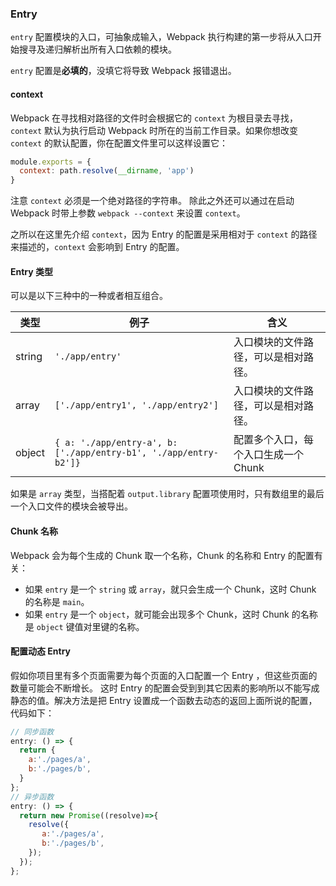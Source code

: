 ### Entry
`entry` 配置模块的入口，可抽象成输入，Webpack 执行构建的第一步将从入口开始搜寻及递归解析出所有入口依赖的模块。

`entry` 配置是**必填的**，没填它将导致 Webpack 报错退出。

#### context
Webpack 在寻找相对路径的文件时会根据它的 `context` 为根目录去寻找，`context` 默认为执行启动 Webpack 时所在的当前工作目录。如果你想改变 `context` 的默认配置，你在配置文件里可以这样设置它：
```js
module.exports = {
  context: path.resolve(__dirname, 'app')
}
```
注意 `context` 必须是一个绝对路径的字符串。
除此之外还可以通过在启动 Webpack 时带上参数 `webpack --context` 来设置 `context`。

之所以在这里先介绍 `context`，因为 Entry 的配置是采用相对于 `context` 的路径来描述的，`context` 会影响到 Entry 的配置。

#### Entry 类型
可以是以下三种中的一种或者相互组合。

| 类型 | 例子 | 含义 |
| ---- | ----------------- | ------------------------------ |
| string | `'./app/entry'` | 入口模块的文件路径，可以是相对路径。|
| array | `['./app/entry1', './app/entry2']` | 入口模块的文件路径，可以是相对路径。|
| object | `{ a: './app/entry-a', b: ['./app/entry-b1', './app/entry-b2']}` | 配置多个入口，每个入口生成一个 Chunk |

如果是 `array` 类型，当搭配着 `output.library` 配置项使用时，只有数组里的最后一个入口文件的模块会被导出。

#### Chunk 名称
Webpack 会为每个生成的 Chunk 取一个名称，Chunk 的名称和 Entry 的配置有关：

- 如果 `entry` 是一个 `string` 或 `array`，就只会生成一个 Chunk，这时 Chunk 的名称是 `main`。
- 如果 `entry` 是一个 `object`，就可能会出现多个 Chunk，这时 Chunk 的名称是 `object` 键值对里键的名称。

#### 配置动态 Entry
假如你项目里有多个页面需要为每个页面的入口配置一个 Entry ，但这些页面的数量可能会不断增长。
这时 Entry 的配置会受到到其它因素的影响所以不能写成静态的值。解决方法是把 Entry 设置成一个函数去动态的返回上面所说的配置，代码如下：
```js
// 同步函数
entry: () => {
  return {
    a:'./pages/a',
    b:'./pages/b',
  }
};
// 异步函数
entry: () => {
  return new Promise((resolve)=>{
    resolve({
       a:'./pages/a',
       b:'./pages/b',
    });
  });
};
```
